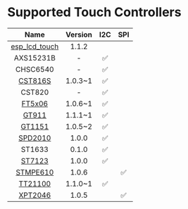 # Supported Touch Controllers

|                                         **Name**                                         | **Version** | **I2C** | **SPI** |
| :--------------------------------------------------------------------------------------: | :---------: | :-----: | :-----: |
|   [esp_lcd_touch](https://components.espressif.com/components/espressif/esp_lcd_touch)   |    1.1.2    |         |         |
|                                        AXS15231B                                         |      -      |    ✅    |         |
|                                         CHSC6540                                         |      -      |    ✅    |         |
|  [CST816S](https://components.espressif.com/components/espressif/esp_lcd_touch_cst816s)  |   1.0.3~1   |    ✅    |         |
|                                          CST820                                          |      -      |    ✅    |         |
|   [FT5x06](https://components.espressif.com/components/espressif/esp_lcd_touch_ft5x06)   |   1.0.6~1   |    ✅    |         |
|    [GT911](https://components.espressif.com/components/espressif/esp_lcd_touch_gt911)    |   1.1.1~1   |    ✅    |         |
|   [GT1151](https://components.espressif.com/components/espressif/esp_lcd_touch_gt1151)   |   1.0.5~2   |    ✅    |         |
|  [SPD2010](https://components.espressif.com/components/espressif/esp_lcd_touch_spd2010)  |    1.0.0    |    ✅    |         |
|                                          ST1633                                          |    0.1.0    |    ✅    |         |
|   [ST7123](https://components.espressif.com/components/espressif/esp_lcd_touch_st7123)   |    1.0.0    |    ✅    |         |
| [STMPE610](https://components.espressif.com/components/espressif/esp_lcd_touch_stmpe610) |    1.0.6    |         |    ✅    |
|  [TT21100](https://components.espressif.com/components/espressif/esp_lcd_touch_tt21100)  |   1.1.0~1   |    ✅    |         |
|  [XPT2046](https://components.espressif.com/components/atanisoft/esp_lcd_touch_xpt2046)  |    1.0.5    |         |    ✅    |
